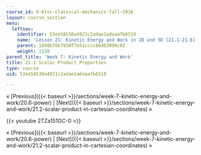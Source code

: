 ```yaml
---
course_id: 8-01sc-classical-mechanics-fall-2016
layout: course_section
menu:
  leftnav:
    identifier: 53ee58530a4921c2adae1adaaafb6510
    name: 'Lesson 21: Kinetic Energy and Work in 2D and 3D [21.1-21.6]'
    parent: 1099b7667930f7e51cccc80d63899c02
    weight: 1330
parent_title: 'Week 7: Kinetic Energy and Work'
title: 21.1 Scalar Product Properties
type: course
uid: 53ee58530a4921c2adae1adaaafb6510

---
```


« [Previous]({{< baseurl >}}/sections/week-7-kinetic-energy-and-work/20.6-power) | [Next]({{< baseurl >}}/sections/week-7-kinetic-energy-and-work/21.2-scalar-product-in-cartesian-coordinates) »

{{< youtube 2TZa151GC-0 >}}

« [Previous]({{< baseurl >}}/sections/week-7-kinetic-energy-and-work/20.6-power) | [Next]({{< baseurl >}}/sections/week-7-kinetic-energy-and-work/21.2-scalar-product-in-cartesian-coordinates) »